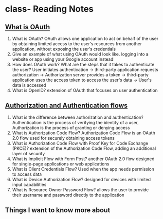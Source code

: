 # class- Reading Notes

## [What is OAuth](https://www.csoonline.com/article/3216404/what-is-oauth-how-the-open-authorization-framework-works.html)

1) What is OAuth? OAuth allows one application to act on behalf of the user by obtaining 
limited access to the user's resources from another application, without
 exposing the user's credentials
2) Give an example of what using OAuth would look like. logging into a website or app using your Google account instead
3) How does OAuth work? What are the steps that it takes to authenticate the user? User initiates authentication ->  third-party application requests authorization -> Authorization server provides a token -> third-party application uses the access token to access the user's data -> User's data is accessed
4) What is OpenID? extension of OAuth that focuses on user authentication


## [Authorization and Authentication flows](https://auth0.com/docs/flows)

1) What is the difference between authorization and authentication?  Authentication is the process of verifying the identity of a user, Authorization is the process of granting or denying access
2) What is Authorization Code Flow? Authorization Code Flow is an OAuth 2.0 flow used for securely obtaining access tokens 
3) What is Authorization Code Flow with Proof Key for Code Exchange (PKCE)? extension of the Authorization Code Flow, adding an additional layer of security
4) What is Implicit Flow with Form Post? another OAuth 2.0 flow designed for single-page applications or web applications
5) What is Client Credentials Flow? Used when the app needs permission to access data
6) What is Device Authorization Flow? designed for devices with limited input capabilities
7) What is Resource Owner Password Flow? allows the user to provide their username and password directly to the application

## Things I want to know more about


